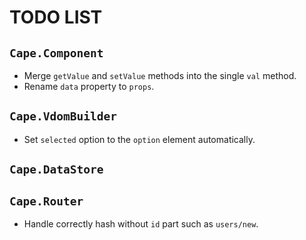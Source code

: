 # TODO LIST

## `Cape.Component`

* Merge `getValue` and `setValue` methods into the single `val` method.
* Rename `data` property to `props`.

## `Cape.VdomBuilder`

* Set `selected` option to the `option` element automatically.

## `Cape.DataStore`

## `Cape.Router`

* Handle correctly hash without `id` part such as `users/new`.
